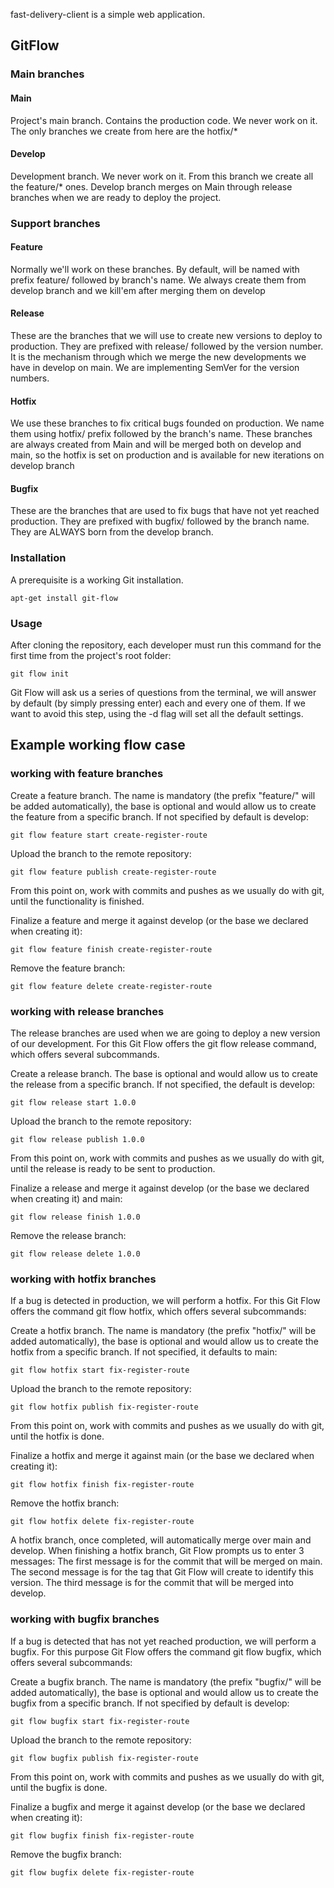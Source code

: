 fast-delivery-client is a simple web application.


## GitFlow

### Main branches

#### Main
Project's main branch. Contains the production code. We never work on it. The only branches we create from here are the hotfix/*

#### Develop
Development branch. We never work on it. From this branch we create all the feature/* ones. Develop branch merges on Main through release branches when we are ready to deploy the project.

### Support branches

#### Feature
Normally we'll work on these branches. By default, will be named with prefix feature/ followed by branch's name. We always create them from develop branch and we kill'em after merging them on develop

#### Release
These are the branches that we will use to create new versions to deploy to production. They are prefixed with release/ followed by the version number. It is the mechanism through which we merge the new developments we have in develop on main. We are implementing SemVer for the version numbers.

#### Hotfix
We use these branches to fix critical bugs founded on production. We name them using hotfix/ prefix followed by the branch's name. These branches are always created from Main and will be merged both on develop and main, so the hotfix is set on production and is available for new iterations on develop branch

#### Bugfix
These are the branches that are used to fix bugs that have not yet reached production. They are prefixed with bugfix/ followed by the branch name. They are ALWAYS born from the develop branch.


### Installation
A prerequisite is a working Git installation.

```shell
apt-get install git-flow
```

### Usage

After cloning the repository, each developer must run this command for the first time from the project's root folder:

```shell
git flow init
```
Git Flow will ask us a series of questions from the terminal, we will answer by default (by simply pressing enter) each and every one of them. If we want to avoid this step, using the -d flag will set all the default settings.


## Example working flow case 

### working with feature branches

Create a feature branch. The name is mandatory (the prefix "feature/" will be added automatically), the base is optional and would allow us to create the feature from a specific branch. If not specified by default is develop:

```shell
git flow feature start create-register-route
```

Upload the branch to the remote repository:

```shell
git flow feature publish create-register-route
```

From this point on, work with commits and pushes as we usually do with git, until the functionality is finished.

Finalize a feature and merge it against develop (or the base we declared when creating it):

```shell
git flow feature finish create-register-route
```
Remove the feature branch:

```shell
git flow feature delete create-register-route
```

### working with release branches

The release branches are used when we are going to deploy a new version of our development. For this Git Flow offers the git flow release command, which offers several subcommands.

Create a release branch. The base is optional and would allow us to create the release from a specific branch. If not specified, the default is develop:

```shell
git flow release start 1.0.0
```

Upload the branch to the remote repository:

```shell
git flow release publish 1.0.0
```

From this point on, work with commits and pushes as we usually do with git, until the release is ready to be sent to production.

Finalize a release and merge it against develop (or the base we declared when creating it) and main:

```shell
git flow release finish 1.0.0
```
Remove the release branch:

```shell
git flow release delete 1.0.0
```

### working with hotfix branches

If a bug is detected in production, we will perform a hotfix. For this Git Flow offers the command git flow hotfix, which offers several subcommands:

Create a hotfix branch.
The name is mandatory (the prefix "hotfix/" will be added automatically), the base is optional and would allow us to create the hotfix from a specific branch. If not specified, it defaults to main:

```shell
git flow hotfix start fix-register-route
```

Upload the branch to the remote repository:

```shell
git flow hotfix publish fix-register-route
```

From this point on, work with commits and pushes as we usually do with git, until the hotfix is done.

Finalize a hotfix and merge it against main (or the base we declared when creating it):

```shell
git flow hotfix finish fix-register-route
```
Remove the hotfix branch:

```shell
git flow hotfix delete fix-register-route
```

A hotfix branch, once completed, will automatically merge over main and develop.
When finishing a hotfix branch, Git Flow prompts us to enter 3 messages:
The first message is for the commit that will be merged on main.
The second message is for the tag that Git Flow will create to identify this version.
The third message is for the commit that will be merged into develop.


### working with bugfix branches

If a bug is detected that has not yet reached production, we will perform a bugfix. For this purpose Git Flow offers the command git flow bugfix, which offers several subcommands:

Create a bugfix branch. 
The name is mandatory (the prefix "bugfix/" will be added automatically), the base is optional and would allow us to create the bugfix from a specific branch. If not specified by default is develop:

```shell
git flow bugfix start fix-register-route
```

Upload the branch to the remote repository:

```shell
git flow bugfix publish fix-register-route
```

From this point on, work with commits and pushes as we usually do with git, until the bugfix is done.

Finalize a bugfix and merge it against develop (or the base we declared when creating it):

```shell
git flow bugfix finish fix-register-route
```
Remove the bugfix branch:

```shell
git flow bugfix delete fix-register-route
```
